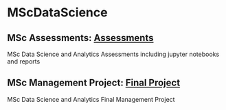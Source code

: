 # MScDataScience

## MSc Assessments: [Assessments](https://github.com/Auckland68/MScAssessments)
MSc Data Science and Analytics Assessments including jupyter notebooks and reports

## MSc Management Project: [Final Project](https://github.com/Auckland68/Arun-Travel-Reviews-Analysis)
MSc Data Science and Analytics Final Management Project
